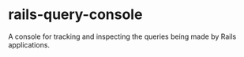 # rails-query-console
A console for tracking and inspecting the queries being made by Rails applications.
